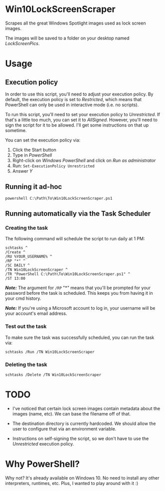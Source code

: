 # Win10LockScreenScraperScrapes all the great Windows Spotlight images used as lock screen images.The images will be saved to a folder on your desktop named *LockScreenPics*.# Usage## Execution policyIn order to use this script, you'll need to adjust your execution policy. By default, the execution policy is set to *Restricted*, which means that PowerShell can only be used in interactive mode (i.e. no scripts).To run this script, you'll need to set your execution policy to *Unrestricted*. If that's a little too much, you can set it to *AllSigned*. However, you'll need to sign the script for it to be allowed. I'll get some instructions on that up sometime.You can set the execution policy via:1. Click the Start button2. Type in *PowerShell*3. Right-click on *Windows PowerShell* and click on *Run as administrator*4. Run: `Set-ExecutionPolicy Unrestricted`5. Answer *Y*## Running it ad-hoc    powershell C:\Path\To\Win10LockScreenScraper.ps1## Running automatically via the Task Scheduler### Creating the taskThe following command will schedule the script to run daily at 1 PM:    schtasks ^    /Create ^    /RU %YOUR_USERNAME% ^    /RP "*" ^    /SC DAILY ^    /TN Win10LockScreenScraper ^    /TR "PowerShell C:\Path\To\Win10LockScreenScraper.ps1" ^    /ST 13:00***Note:*** The argument for `/RP` "*" means that you'll be prompted for your password before the task is scheduled. This keeps you from having it in your cmd history.***Note:*** If you're using a Microsoft account to log in, your username will be your account's email address.### Test out the taskTo make sure the task was successfully scheduled, you can run the task via:    schtasks /Run /TN Win10LockScreenScraper### Deleting the task    schtasks /Delete /TN Win10LockScreenScraper# TODO- I've noticed that certain lock screen images contain metadata about the images (name, etc). We can base the filename off of that.- The destination directory is currently hardcoded. We should allow the user to configure that via an environment variable.- Instructions on self-signing the script, so we don't have to use the *Unrestricted* execution policy.# Why PowerShell?Why not? It's already available on Windows 10. No need to install any other interpreters, runtimes, etc. Plus, I wanted to play around with it :)